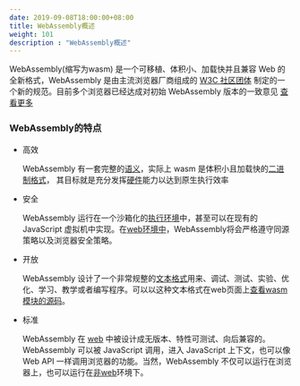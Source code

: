 ```yaml
---
date: 2019-09-08T18:00:00+08:00
title: WebAssembly概述
weight: 101
description : "WebAssembly概述"
---
```




WebAssembly(缩写为wasm) 是一个可移植、体积小、加载快并且兼容 Web 的全新格式，WebAssembly 是由主流浏览器厂商组成的 [W3C 社区团体](https://www.w3.org/community/webassembly/) 制定的一个新的规范。目前多个浏览器已经达成对初始 WebAssembly 版本的一致意见 [查看更多](http://webassembly.org.cn/roadmap/)

### WebAssembly的特点

- 高效

	WebAssembly 有一套完整的[语义](http://webassembly.org.cn/docs/semantics/)，实际上 wasm 是体积小且加载快的[二进制格式](http://webassembly.org.cn/docs/binary-encoding/)， 其目标就是充分发挥[硬件](http://webassembly.org.cn/docs/portability/#assumptions-for-efficient-execution)能力以达到原生执行效率

- 安全

	WebAssembly 运行在一个沙箱化的[执行环境](http://webassembly.org.cn/docs/semantics/#linear-memory)中，甚至可以在现有的 JavaScript 虚拟机中实现。在[web环境中](http://webassembly.org.cn/docs/web/)，WebAssembly将会严格遵守同源策略以及浏览器安全策略。

- 开放

	WebAssembly 设计了一个非常规整的[文本格式](http://webassembly.org.cn/docs/text-format/)用来、调试、测试、实验、优化、学习、教学或者编写程序。可以以这种文本格式在web页面上[查看wasm模块的源码](http://webassembly.org.cn/docs/faq/#will-webassembly-support-view-source-on-the-web)。

- 标准

	WebAssembly 在 [web](http://webassembly.org.cn/docs/web/) 中被设计成无版本、特性可测试、向后兼容的。WebAssembly 可以被 JavaScript 调用，进入 JavaScript 上下文，也可以像 Web API 一样调用浏览器的功能。当然，WebAssembly 不仅可以运行在浏览器上，也可以运行在[非web](http://webassembly.org.cn/docs/non-web/)环境下。